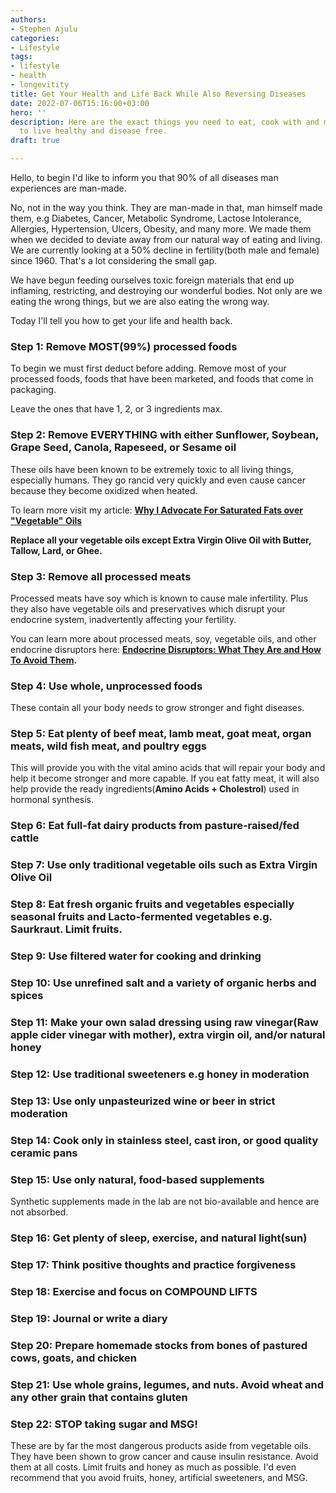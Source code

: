 ```yaml
---
authors:
- Stephen Ajulu
categories:
- Lifestyle
tags:
- lifestyle
- health
- longevitity
title: Get Your Health and Life Back While Also Reversing Diseases
date: 2022-07-06T15:16:00+03:00
hero: ''
description: Here are the exact things you need to eat, cook with and make in order
  to live healthy and disease free.
draft: true

---
```

Hello, to begin I'd like to inform you that 90% of all diseases man experiences are man-made.

No, not in the way you think. They are man-made in that, man himself made them, e.g Diabetes, Cancer, Metabolic Syndrome, Lactose Intolerance, Allergies, Hypertension, Ulcers, Obesity, and many more. We made them when we decided to deviate away from our natural way of eating and living. We are currently looking at a 50% decline in fertility(both male and female) since 1960. That's a lot considering the small gap.

We have begun feeding ourselves toxic foreign materials that end up inflaming, restricting, and destroying our wonderful bodies. Not only are we eating the wrong things, but we are also eating the wrong way.

Today I'll tell you how to get your life and health back.

### Step 1: Remove MOST(99%) processed foods

To begin we must first deduct before adding. Remove most of your processed foods, foods that have been marketed, and foods that come in packaging.

Leave the ones that have 1, 2, or 3 ingredients max.

### Step 2: Remove EVERYTHING with either Sunflower, Soybean, Grape Seed, Canola, Rapeseed, or Sesame oil

These oils have been known to be extremely toxic to all living things, especially humans. They go rancid very quickly and even cause cancer because they become oxidized when heated.

To learn more visit my article: [**Why I Advocate For Saturated Fats over "Vegetable" Oils**](https://stephenajulu.com/blog/why-i-advocate-for-saturated-fats-over-vegetable-oils/)

**Replace all your vegetable oils except Extra Virgin Olive Oil with Butter, Tallow, Lard, or Ghee.**

### Step 3: Remove all processed meats

Processed meats have soy which is known to cause male infertility. Plus they also have vegetable oils and preservatives which disrupt your endocrine system, inadvertently affecting your fertility.

You can learn more about processed meats, soy, vegetable oils, and other endocrine disruptors here: [**Endocrine Disruptors: What They Are and How To Avoid Them**](https://stephenajulu.com/blog/endocrine-disruptors-what-they-are-how-to-avoid-them/)**.**

### Step 4: Use whole, unprocessed foods

These contain all your body needs to grow stronger and fight diseases.

### Step 5: Eat plenty of beef meat, lamb meat, goat meat, organ meats, wild fish meat, and poultry eggs

This will provide you with the vital amino acids that will repair your body and help it become stronger and more capable. If you eat fatty meat, it will also help provide the ready ingredients(**Amino Acids + Cholestrol**) used in hormonal synthesis.

### Step 6: Eat full-fat dairy products from pasture-raised/fed cattle

### Step 7: Use only traditional vegetable oils such as Extra Virgin Olive Oil

### Step 8: Eat fresh organic fruits and vegetables especially seasonal fruits and Lacto-fermented vegetables e.g. Saurkraut. Limit fruits.

### Step 9: Use filtered water for cooking and drinking

### Step 10: Use unrefined salt and a variety of organic herbs and spices

### Step 11: Make your own salad dressing using raw vinegar(Raw apple cider vinegar with mother), extra virgin oil, and/or natural honey

### Step 12: Use traditional sweeteners e.g honey in moderation

### Step 13: Use only unpasteurized wine or beer in strict moderation

### Step 14: Cook only in stainless steel, cast iron, or good quality ceramic pans

### Step 15: Use only natural, food-based supplements

Synthetic supplements made in the lab are not bio-available and hence are not absorbed.

### Step 16: Get plenty of sleep, exercise, and natural light(sun)

### Step 17: Think positive thoughts and practice forgiveness

### Step 18: Exercise and focus on COMPOUND LIFTS

### Step 19: Journal or write a diary

### Step 20: Prepare homemade stocks from bones of pastured cows, goats, and chicken

### Step 21: Use whole grains, legumes, and nuts. Avoid wheat and any other grain that contains gluten

### Step 22: STOP taking sugar and MSG!

These are by far the most dangerous products aside from vegetable oils. They have been shown to grow cancer and cause insulin resistance. Avoid them at all costs. Limit fruits and honey as much as possible. I'd even recommend that you avoid fruits, honey, artificial sweeteners, and MSG.